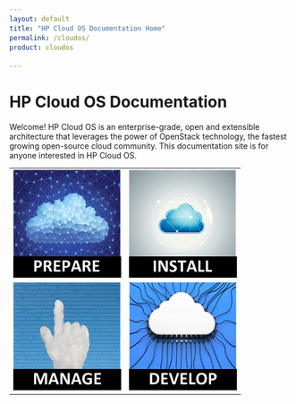 ```yaml
---
layout: default
title: "HP Cloud OS Documentation Home"
permalink: /cloudos/
product: cloudos

---
```


# HP Cloud OS Documentation

Welcome! HP Cloud OS is an enterprise-grade, open and extensible architecture that leverages the power of OpenStack technology, 
the fastest growing open-source cloud community. This documentation site is for anyone interested in HP Cloud OS.

<table>
<tr>
<td style="text-align: center; vertical-align: middle;"><a href="/cloudos/overview/" title="FAQs, Technical Overview, Video Tutorials, and other getting started topics"><img src="media/cloudos-icon1.png" border="0"/></a></td>
<td style="text-align: center; vertical-align: middle;"><a href="/cloudos/install/" title="Install and configure your clouds"><img src="media/cloudos-icon2.png" border="0"/></td>
</tr>
<tr>
<td style="text-align: center; vertical-align: middle;"><a href="/cloudos/overview/" title="Learn how to perform administration tasks with your deployed clouds"><img src="media/cloudos-icon3.png" border="0"/></td>
<td style="text-align: center; vertical-align: middle;"><a href="/cloudos/api/quickstart/" title="Read about the REST API for Cloud OS services"><img src="media/cloudos-icon4.png" border="0"/></td>
</tr>
</table>


 